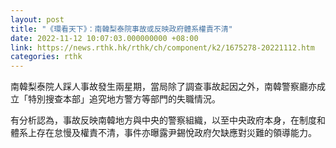 ```yaml
---
layout: post
title: "《環看天下》：南韓梨泰院事故或反映政府體系權責不清"
date: 2022-11-12 10:07:03.000000000 +08:00
link: https://news.rthk.hk/rthk/ch/component/k2/1675278-20221112.htm
categories: rthk
---
```


南韓梨泰院人踩人事故發生兩星期，當局除了調查事故起因之外，南韓警察廳亦成立「特別搜查本部」追究地方警方等部門的失職情況。

有分析認為，事故反映南韓地方與中央的警察組織，以至中央政府本身，在制度和體系上存在怠慢及權責不清，事件亦曝露尹錫悅政府欠缺應對災難的領導能力。
